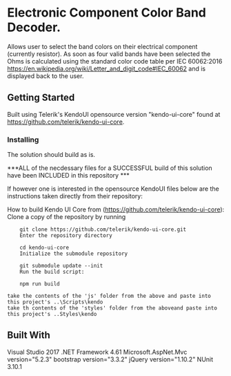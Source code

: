 # Electronic Component Color Band Decoder.

Allows user to select the band colors on their electrical component (currently resistor).  As soon as four valid bands have been selected the Ohms is calculated using the standard color code table per IEC 60062:2016 https://en.wikipedia.org/wiki/Letter_and_digit_code#IEC_60062 and is displayed back to the user.

## Getting Started

Built using Telerik's KendoUI opensource version "kendo-ui-core" found at https://github.com/telerik/kendo-ui-core.


### Installing

The solution should build as is.

***ALL of the necdessary files for a SUCCESSFUL build of this solution have been INCLUDED in this repository ***


If however one is interested in the opensource KendoUI files below are the instructions taken directly from their repository:

How to build Kendo UI Core from (https://github.com/telerik/kendo-ui-core):
        Clone a copy of the repository by running

        git clone https://github.com/telerik/kendo-ui-core.git
        Enter the repository directory

        cd kendo-ui-core
        Initialize the submodule repository

        git submodule update --init
        Run the build script:

        npm run build

	take the contents of the 'js' folder from the above and paste into this project's ..\Scripts\kendo
	take th contents of the 'styles' folder from the aboveand paste into this project's ..Styles\kendo





## Built With

Visual Studio 2017
.NET Framework 4.61
Microsoft.AspNet.Mvc version="5.2.3"
bootstrap version="3.3.2"
jQuery version="1.10.2"
NUnit 3.10.1



